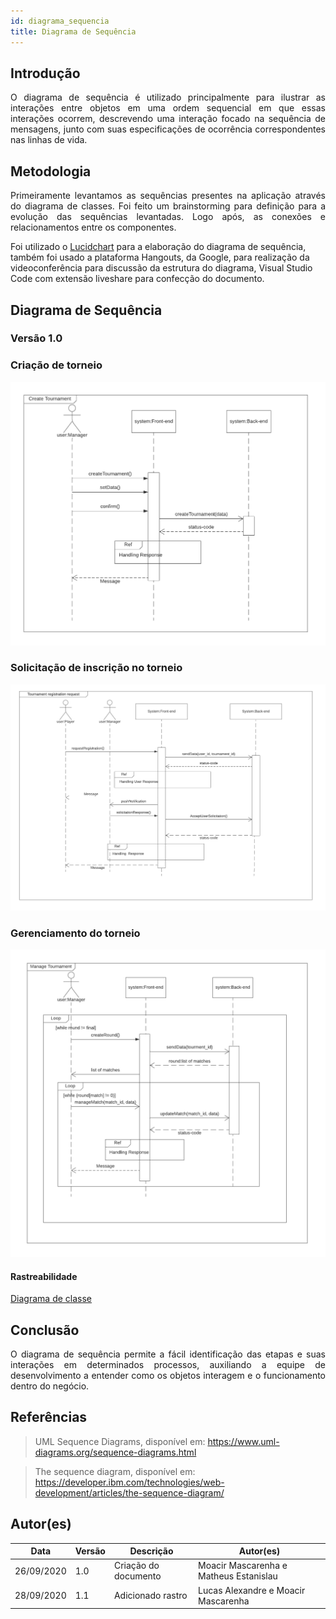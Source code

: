 ```yaml
---
id: diagrama_sequencia
title: Diagrama de Sequência
---
```



## Introdução

<p align = "justify">
O diagrama de sequência é utilizado principalmente para ilustrar as interações entre objetos em uma ordem sequencial em que essas interações ocorrem, descrevendo uma interação focado na sequência de mensagens, junto com suas especificações de ocorrência correspondentes nas linhas de vida.
</p>

## Metodologia

<p align = "justify">
Primeiramente levantamos as sequências presentes na aplicação através do diagrama de classes. Foi feito um brainstorming para definição para a evolução das sequências levantadas. Logo após, as conexões e relacionamentos entre os componentes.

Foi utilizado o <a href='http://lucidchart.com'>Lucidchart</a> para a elaboração do diagrama de sequência, também foi usado a plataforma Hangouts, da Google, para realização da videoconferência para discussão da estrutura do diagrama, Visual Studio Code com extensão liveshare para confecção do documento.
</p>

## Diagrama de Sequência

### Versão 1.0
### Criação de torneio

![![diagrama Criação de torneio](../assets/Diagrama_sequencia/sequencia1.png)](../assets/Diagrama_sequencia/sequencia1.png)

### Solicitação de inscrição no torneio

![![diagrama Solicitação de inscrição no torneio](../assets/Diagrama_sequencia/sequencia2.png)](../assets/Diagrama_sequencia/sequencia2.png)

### Gerenciamento do torneio

![![diagrama Solicitação de inscrição no torneio](../assets/Diagrama_sequencia/sequencia3.png)](../assets/Diagrama_sequencia/sequencia3.png)


#### Rastreabilidade

[Diagrama de classe](https://github.com/UnBArqDsw/2020.1_G7_TCM/blob/master/docs/assets/diagrama_de_classes/diagrama_de_classes.png)

## Conclusão

<p align = "justify">
O diagrama de sequência permite a fácil identificação das etapas e suas interações em determinados processos, auxiliando a equipe de desenvolvimento a entender como os objetos interagem e o funcionamento dentro do negócio. 
</p>

## Referências

> UML Sequence Diagrams, disponível em: https://www.uml-diagrams.org/sequence-diagrams.html

> The sequence diagram, disponível em: https://developer.ibm.com/technologies/web-development/articles/the-sequence-diagram/

## Autor(es)

| Data | Versão | Descrição | Autor(es) |
| -- | -- | -- | -- |
| 26/09/2020 | 1.0 | Criação do documento | Moacir Mascarenha e Matheus Estanislau |
| 28/09/2020 | 1.1 | Adicionado rastro |Lucas Alexandre e  Moacir Mascarenha |
